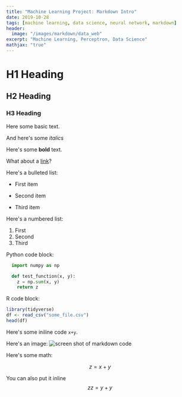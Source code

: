 ```yaml
---
title: "Machine Learning Project: Markdown Intro"
date: 2019-10-28
tags: [machine learning, data science, neural network, markdown]
header:
  image: "/images/markdown/data_web"
excerpt: "Machine Learning, Perceptron, Data Science"
mathjax: "true"
---
```


# H1 Heading

## H2 Heading

### H3 Heading

Here some basic text.

And here's some *italics*

Here's some **bold** text.

What about a [link](https://github.com/joe-cipolla)?

Here's a bulleted list:
* First item
+ Second item
- Third item

Here's a numbered list:
1. First
2. Second
3. Third


Python code block:
```python
  import numpy as np

  def test_function(x, y):
    z = np.sum(x, y)
    return z
```


R code block:
```r
library(tidyverse)
df <- read_csv("some_file.csv")
head(df)
```

Here's some iniline code `x+y`.

Here's an image:
<img src="{{ site.url }}{{ site.baseurl }}/assets/images/markdown/markdown_code.jpg" alt="screen shot of markdown code">

Here's some math:

$$z=x+y$$

You can also put it inline $$zz=y+y$$
